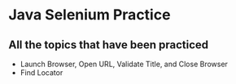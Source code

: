 # **Java Selenium Practice**
## All the topics that have been practiced
- Launch Browser, Open URL, Validate Title, and Close Browser
- Find Locator
